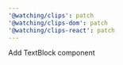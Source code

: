 ```yaml
---
'@watching/clips': patch
'@watching/clips-dom': patch
'@watching/clips-react': patch
---
```


Add TextBlock component
